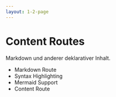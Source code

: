 ```yaml
---
layout: 1-2-page
---
```


# Content Routes

Markdown und anderer deklarativer Inhalt.

* <span class="text-sm">Markdown Route</span>
* <span class="font-bold">Syntax Highlighting</span>
* <span class="text-sm">Mermaid Support</span>
* <span class="text-sm">Content Route</span>

<template v-slot:right>

<div class="p-8 pb-0 flex flex-col gap-10">

<div class="flex flex-col">
<div class="font-bold">Syntax Highlighting</div>

Mit [Shiki](https://shiki.style/) oder [Prism](https://prismjs.com/) können Syntax Highlighter für den Markdown Inhalt konfiguriert werden. 

```typescript
export const appConfig: ApplicationConfig = {
  providers: [
    // ... other providers
    provideContent(withMarkdownRenderer(), withPrismHighlighter()),
  ],
};
```
<div class="mt-12">
Benutzung in Markdown durch "```"
```markdown
---
title: About
---
# About Angalog and Angular

'''typescript
const count = 1;
'''


```

</div>


</div>

</div>

</template>
